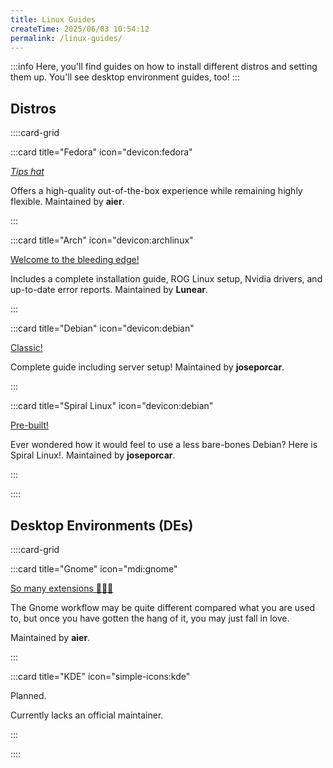 ```yaml
---
title: Linux Guides
createTime: 2025/06/03 10:54:12
permalink: /linux-guides/
---
```


:::info Here, you'll find guides on how to install different distros and setting them up. You'll see desktop environment guides, too!
:::

## **Distros**

::::card-grid

:::card title="Fedora" icon="devicon:fedora"

[_Tips hat_](./fedora.md)

Offers a high-quality out-of-the-box experience while remaining highly flexible. Maintained by **aier**.

:::

:::card title="Arch" icon="devicon:archlinux"

[Welcome to the bleeding edge!](./arch.md)

Includes a complete installation guide, ROG Linux setup, Nvidia drivers, and up-to-date error reports. Maintained by **Lunear**.

:::

:::card title="Debian" icon="devicon:debian"

[Classic!](./debian.md)

Complete guide including server setup! Maintained by **joseporcar**.

:::

:::card title="Spiral Linux" icon="devicon:debian"

[Pre-built!](./spiral-linux.md)

Ever wondered how it would feel to use a less bare-bones Debian? Here is Spiral Linux!. Maintained by **joseporcar**.

:::



::::

## **Desktop Environments (DEs)**

::::card-grid

:::card title="Gnome" icon="mdi:gnome"

[So many extensions 🤩🤩🤩](./gnome.md)

The Gnome workflow may be quite different compared what you are used to, but once you have gotten the hang of it, you may just fall in love.

Maintained by **aier**.

:::

:::card title="KDE" icon="simple-icons:kde"

Planned.

Currently lacks an official maintainer.

:::

::::

